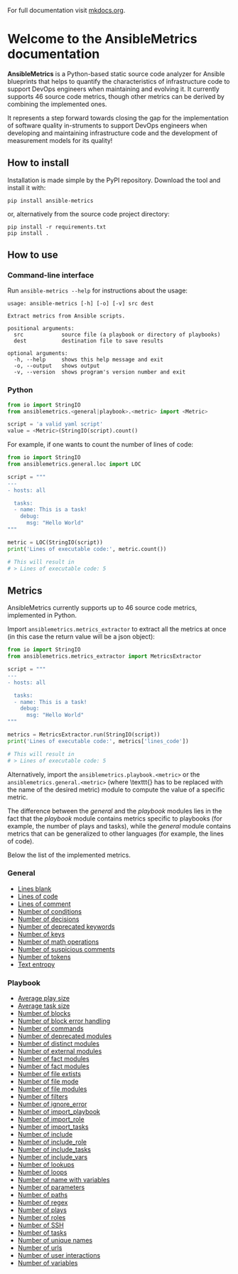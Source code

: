 For full documentation visit [mkdocs.org](https://www.mkdocs.org).

# Welcome to the AnsibleMetrics documentation

**AnsibleMetrics** is a Python-based static source code analyzer for Ansible blueprints that helps to quantify the characteristics of infrastructure code to support DevOps engineers when maintaining and evolving it. 
It currently supports 46 source code metrics, though other metrics can be derived by combining the implemented ones.

It represents a step forward towards closing the gap for the implementation of software quality in-struments to support DevOps engineers when developing and maintaining infrastructure code and the development of measurement models for its quality!


## How to install

Installation is made simple by the PyPI repository.
Download the tool and install it with:

```pip install ansible-metrics```

or, alternatively from the source code project directory:

```
pip install -r requirements.txt
pip install .
```


## How to use

### **Command-line interface**

Run ```ansible-metrics --help``` for instructions about the usage:

```
usage: ansible-metrics [-h] [-o] [-v] src dest

Extract metrics from Ansible scripts.

positional arguments:
  src            source file (a playbook or directory of playbooks)
  dest           destination file to save results

optional arguments:
  -h, --help     shows this help message and exit
  -o, --output   shows output
  -v, --version  shows program's version number and exit
```


### **Python**


```python
from io import StringIO
from ansiblemetrics.<general|playbook>.<metric> import <Metric>

script = 'a valid yaml script'
value = <Metric>(StringIO(script).count()
```

For example, if one wants to count the number of lines of code:

```python
from io import StringIO
from ansiblemetrics.general.loc import LOC

script = """
---
- hosts: all

  tasks:
  - name: This is a task!
    debug:
      msg: "Hello World"
"""

metric = LOC(StringIO(script))
print('Lines of executable code:', metric.count())

# This will result in 
# > Lines of executable code: 5
```


## Metrics

AnsibleMetrics currently supports up to 46 source code metrics, implemented in Python.

Import ```ansiblemetrics.metrics_extractor``` to extract all the metrics at once (in this case the return value will be a json object):

```python
from io import StringIO
from ansiblemetrics.metrics_extractor import MetricsExtractor

script = """
---
- hosts: all

  tasks:
  - name: This is a task!
    debug:
      msg: "Hello World"
"""

metrics = MetricsExtractor.run(StringIO(script))
print('Lines of executable code:', metrics['lines_code'])

# This will result in 
# > Lines of executable code: 5
```


Alternatively, import the ```ansiblemetrics.playbook.<metric>``` or the ```ansiblemetrics.general.<metric>``` (where \texttt{<metric>} has to be replaced with the name of the desired metric) module to compute the value of a specific metric.

The difference between the *general* and the *playbook* modules lies in the fact that the *playbook* module contains metrics specific to playbooks (for example, the number of plays and tasks), while the *general* module contains metrics that can be generalized to other languages (for example, the lines of code).

Below the list of the implemented metrics.



### General

* [Lines blank](general/LinesBlank.md)
* [Lines of code](general/LinesCode.md)
* [Lines of comment](general/LinesComment.md)
* [Number of conditions](general/NumConditions.md)
* [Number of decisions](general/NumDecisions.md)
* [Number of deprecated keywords](general/NumDeprecatedKeywords.md)
* [Number of keys](general/NumKeys.md)
* [Number of math operations](general/NumMathOperations.md)
* [Number of suspicious comments](general/NumSuspiciousComments.md)
* [Number of tokens](general/NumTokens.md)
* [Text entropy](general/TextEntropy.md)


### Playbook

* [Average play size](playbook/AvgPlaySize.md)
* [Average task size](playbook/AvgTaskSize.md)
* [Number of blocks](playbook/NumBlocks.md)
* [Number of block error handling](playbook/NumBlocksErrorHandling.md)
* [Number of commands](playbook/NumCommands.md)
* [Number of deprecated modules](playbook/NumDeprecatedModules.md)
* [Number of distinct modules](playbook/NumDistinctModules.md)
* [Number of external modules](playbook/NumExternalModules.md)
* [Number of fact modules](playbook/NumFactModules.md)
* [Number of fact modules](playbook/NumFactModules.md)
* [Number of file extists](playbook/NumFileExists.md)
* [Number of file mode](playbook/NumFileMode.md)
* [Number of file modules](playbook/NumFileModules.md)
* [Number of filters](playbook/NumFilters.md)
* [Number of ignore_error](playbook/NumIgnoreErrors.md)
* [Number of import_playbook](playbook/NumImportPlaybook.md)
* [Number of import_role](playbook/NumImportRole.md)
* [Number of import_tasks](playbook/NumImportTasks.md)
* [Number of include](playbook/NumInclude.md)
* [Number of include_role](playbook/NumIncludeRole.md)
* [Number of include_tasks](playbook/NumIncludeTasks.md)
* [Number of include_vars](playbook/NumIncludeVars.md)
* [Number of lookups](playbook/NumLookups.md)
* [Number of loops](playbook/NumLoops.md)
* [Number of name with variables](playbook/NumNameWithVars.md)
* [Number of parameters](playbook/NumParameters.md)
* [Number of paths](playbook/NumPaths.md)
* [Number of regex](playbook/NumRegex.md)
* [Number of plays](playbook/NumPlays.md)
* [Number of roles](playbook/NumRoles.md)
* [Number of SSH](playbook/NumAuthorizedKey.md)
* [Number of tasks](playbook/NumTasks.md)
* [Number of unique names](playbook/NumUniqueNames.md)
* [Number of urls](playbook/NumUri.md)
* [Number of user interactions](playbook/NumUserInteraction.md)
* [Number of variables](playbook/NumVars.md)


<!--
## Project layout

    ansiblemetrics/
        ansible_metric.py   # Abstract class inherited by all the metrics
        ansible_modules.py  # List of modules and deprecated modules mantained by the Ansible community
        command_line.py # The comman line interface
        import_metrics.py   # List of implemented metrics
        lines_metric.py        # Abstract class inherited by all the metrics for counting lines
        metrics_extractor.py    # Main class
        utils.py    # Contains common methods 
        general/    # Contains metrics tha can be used for languages besides Ansible
        playbook/   # Metrics specific for Ansible
    docs/
        index.md  # The documentation homepage.
        general/  # The documentation of general metrics
        playbook/ # The documentation of playbook and task list metrics
-->
